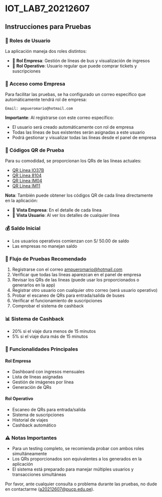 # IOT_LAB7_20212607

## Instrucciones para Pruebas

### 📱 Roles de Usuario

La aplicación maneja dos roles distintos:
- 🚌 **Rol Empresa**: Gestión de líneas de bus y visualización de ingresos
- 👤 **Rol Operativo**: Usuario regular que puede comprar tickets y suscripciones

### 🔑 Acceso como Empresa

Para facilitar las pruebas, se ha configurado un correo específico que automáticamente tendrá rol de empresa:

```
Email: ampueromario@hotmail.com
```

**Importante**: Al registrarse con este correo específico:
- El usuario será creado automáticamente con rol de empresa
- Todas las líneas de bus existentes serán asignadas a este usuario
- Podrá gestionar y visualizar todas las líneas desde el panel de empresa

### 🎫 Códigos QR de Prueba

Para su comodidad, se proporcionan los QRs de las líneas actuales:
- [QR Línea IO37B](IO37B.jpg)
- [QR Línea 8104](8104.jpg)
- [QR Línea IM04](IM04.jpg)
- [QR Línea IM11](IM11.jpg)

**Nota**: También puede obtener los códigos QR de cada línea directamente en la aplicación:
- 🏢 **Vista Empresa**: En el detalle de cada línea
- 🎫 **Vista Usuario**: Al ver los detalles de cualquier línea

### 💰 Saldo Inicial

- Los usuarios operativos comienzan con S/ 50.00 de saldo
- Las empresas no manejan saldo

### 🔄 Flujo de Pruebas Recomendado

1. Registrarse con el correo ampueromario@hotmail.com
2. Verificar que todas las líneas aparezcan en el panel de empresa
3. Revisar los QRs de las líneas (puede usar los proporcionados o generarlos en la app)
4. Registrar otro usuario con cualquier otro correo (será usuario operativo)
5. Probar el escaneo de QRs para entrada/salida de buses
6. Verificar el funcionamiento de suscripciones
7. Comprobar el sistema de cashback

### 📊 Sistema de Cashback

- 20% si el viaje dura menos de 15 minutos
- 5% si el viaje dura más de 15 minutos

### 🌟 Funcionalidades Principales

#### Rol Empresa
- Dashboard con ingresos mensuales
- Lista de líneas asignadas
- Gestión de imágenes por línea
- Generación de QRs

#### Rol Operativo
- Escaneo de QRs para entrada/salida
- Sistema de suscripciones
- Historial de viajes
- Cashback automático

### ⚠️ Notas Importantes

- Para un testing completo, se recomienda probar con ambos roles simultáneamente
- Los QRs proporcionados son equivalentes a los generados en la aplicación
- El sistema está preparado para manejar múltiples usuarios y transacciones simultáneas

Por favor, ante cualquier consulta o problema durante las pruebas, no dude en contactarme (a20212607@pucp.edu.pe).
